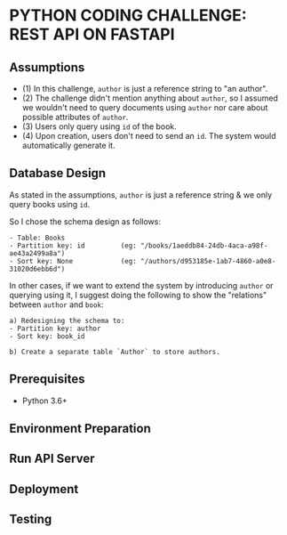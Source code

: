 # PYTHON CODING CHALLENGE: REST API ON FASTAPI

## Assumptions

- (1) In this challenge, `author` is just a reference string to "an author". 
- (2) The challenge didn't mention anything about `author`, so I assumed we wouldn't need to query documents using `author` nor care about possible attributes of `author`.
- (3) Users only query using `id` of the book.
- (4) Upon creation, users don't need to send an `id`. The system would automatically generate it.


## Database Design

As stated in the assumptions, `author` is just a reference string & we only query books using `id`. 

So I chose the schema design as follows:
```
- Table: Books
- Partition key: id         (eg: "/books/1aeddb84-24db-4aca-a98f-ae43a2499a8a")
- Sort key: None            (eg: "/authors/d953185e-1ab7-4860-a0e8-31020d6ebb6d")
```

In other cases, if we want to extend the system by introducing `author` or querying using it, I suggest doing the following to show the "relations" between `author` and `book`:
```
a) Redesigning the schema to:
- Partition key: author
- Sort key: book_id

b) Create a separate table `Author` to store authors.
```

## Prerequisites
- Python 3.6+


## Environment Preparation


## Run API Server


## Deployment


## Testing
